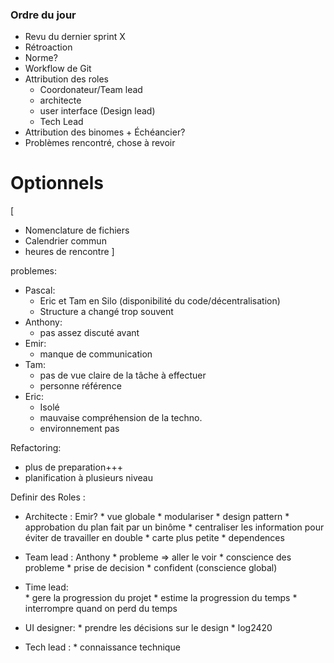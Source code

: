 ### Ordre du jour

* Revu du dernier sprint X
* Rétroaction
* Norme?
* Workflow de Git
* Attribution des roles
    * Coordonateur/Team lead
	* architecte
	* user interface (Design lead)
	* Tech Lead
* Attribution des binomes + Échéancier?
* Problèmes rencontré, chose à revoir

# Optionnels
[
* Nomenclature de fichiers
* Calendrier commun
* heures de rencontre
]


problemes:
* Pascal:
  * Eric et Tam en Silo (disponibilité du code/décentralisation)
  * Structure a changé trop souvent 
* Anthony:
  * pas assez discuté avant
* Emir:
  * manque de communication
* Tam:
  * pas de vue claire de la tâche à effectuer
  * personne référence
* Eric: 
  * Isolé
  * mauvaise compréhension de la techno.
  * environnement pas 

Refactoring:
  * plus de preparation+++
  * planification à plusieurs niveau

Definir des Roles :
  * Architecte : Emir?
  				 * vue globale
  				 * modulariser
				 * design pattern
				 * approbation du plan fait par un binôme
				 * centraliser les information pour éviter de travailler en double
				 * carte plus petite 
				 * dependences 

  * Team lead : Anthony
  				 * probleme => aller le voir
  	             * conscience des probleme 
                 * prise de decision
				 * confident (conscience global)
  * Time lead:	 
  				 * gere la progression du projet
 				 * estime la progression du temps
				 * interrompre quand on perd du temps 

  * UI designer: 
  				 * prendre les décisions sur le design
  			     * log2420
  * Tech lead : 
  				 * connaissance technique
				 

